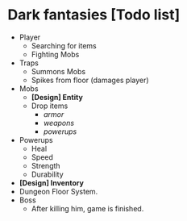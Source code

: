 # Dark fantasies [Todo list]
- Player
    - Searching for items
    - Fighting Mobs
- Traps
    - Summons Mobs
    - Spikes from floor (damages player)
- Mobs
    - **[Design] Entity**
    - Drop items
        - *armor*
        - *weapons*
        - *powerups*
- Powerups
    - Heal
    - Speed
    - Strength
    - Durability
- **[Design] Inventory**
- Dungeon Floor System.
- Boss
    - After killing him, game is finished.